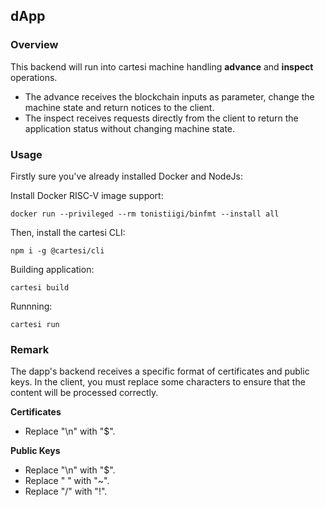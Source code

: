 ## dApp

### Overview
This backend will run into cartesi machine handling **advance** and **inspect** operations.
 - The advance receives the blockchain inputs as parameter, change the machine state and return notices to the client. 
 - The inspect receives requests directly from the client to return the application status without changing machine state.

### Usage
Firstly sure you've already installed Docker and NodeJs:

Install Docker RISC-V image support:
```shell
docker run --privileged --rm tonistiigi/binfmt --install all
```

Then, install the cartesi CLI:
```shell
npm i -g @cartesi/cli
```

Building application:
```shell
cartesi build
```

Runnning:
```shell
cartesi run
```

### Remark
The dapp's backend receives a specific format of certificates and public keys. In the client, you must replace some characters to ensure that the content will be processed correctly.

**Certificates**
 - Replace "\n" with "$".
 
**Public Keys**
 - Replace "\n" with "$".
 - Replace " " with "~".
 - Replace "/" with "!".
